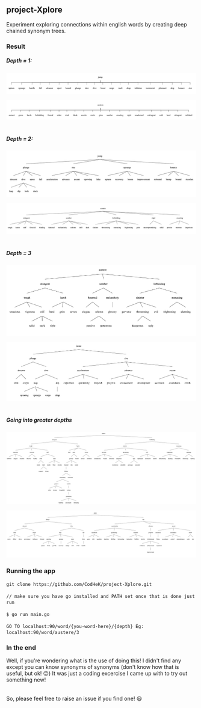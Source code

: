 ## project-Xplore

Experiment exploring connections within english words by creating deep chained synonym trees.

### Result

##### Depth = 1:
![jump](screenshots/jump.png)

![austere](screenshots/austere.png)
#
##### Depth = 2:
![jump](screenshots/jump2.png)

![austere](screenshots/austere2.png)
#
##### Depth = 3

![a3](screenshots/austere3.png)

![j3](screenshots/jump3.png)
#
##### Going into greater depths
![a4](screenshots/austere4.png)

![j4](screenshots/jump4.png)

### Running the app

```
git clone https://github.com/CodHeK/project-Xplore.git

// make sure you have go installed and PATH set once that is done just run

$ go run main.go

GO TO localhost:90/word/{you-word-here}/{depth} Eg: localhost:90/word/austere/3
```

### In the end

Well, if you're wondering what is the use of doing this! I didn't find any except you can know synonyms of synonyms 
(don't know how that is useful, but ok! :stuck_out_tongue:) It was just a coding excercise I came up with to try out something new!
######
So, please feel free to raise an issue if you find one! :smiley:
